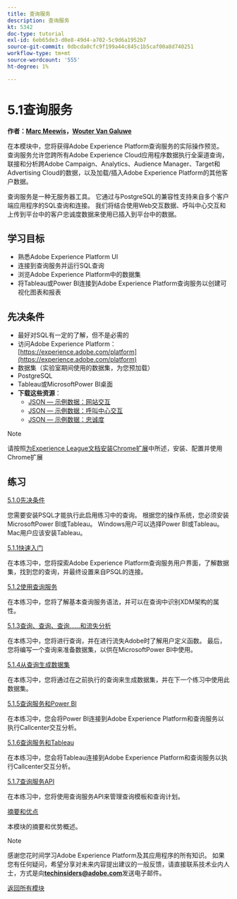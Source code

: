 ```yaml
---
title: 查询服务
description: 查询服务
kt: 5342
doc-type: tutorial
exl-id: 6eb65de3-d0e8-49d4-a702-5c9d6a1952b7
source-git-commit: 0dbcda0cfc9f199a44c845c1b5caf00a8d740251
workflow-type: tm+mt
source-wordcount: '555'
ht-degree: 1%

---
```


# 5.1查询服务

**作者：[Marc Meewis](https://www.linkedin.com/in/marcmeewis/)，[Wouter Van Galuwe](https://www.linkedin.com/in/woutervangeluwe/)**

在本模块中，您将获得Adobe Experience Platform查询服务的实际操作预览。 查询服务允许您跨所有Adobe Experience Cloud应用程序数据执行全渠道查询，联接和分析跨Adobe Campaign、Analytics、Audience Manager、Target和Advertising Cloud的数据，以及加载/插入Adobe Experience Platform的其他客户数据。

查询服务是一种无服务器工具。 它通过与PostgreSQL的兼容性支持来自多个客户端应用程序的SQL查询和连接。
我们将结合使用Web交互数据、呼叫中心交互和上传到平台中的客户忠诚度数据来使用已插入到平台中的数据。

## 学习目标

- 熟悉Adobe Experience Platform UI
- 连接到查询服务并运行SQL查询
- 浏览Adobe Experience Platform中的数据集
- 将Tableau或Power BI连接到Adobe Experience Platform查询服务以创建可视化图表和报表

## 先决条件

- 最好对SQL有一定的了解，但不是必需的
- 访问Adobe Experience Platform： [https://experience.adobe.com/platform](https://experience.adobe.com/platform)
- 数据集（实验室期间使用的数据集，为您预加载）
- PostgreSQL
- Tableau或MicrosoftPower BI桌面
- **下载这些资源**：
   - [JSON — 示例数据：网站交互](./../../../assets/json/ee.json)
   - [JSON — 示例数据：呼叫中心交互](./../../../assets/json/callcenter.json)
   - [JSON — 示例数据：忠诚度](./../../../assets/json/loyalty.json)

>[!NOTE]
>
>请按照[为Experience League文档安装Chrome扩展](../../gettingstarted/gettingstarted/ex1.md)中所述，安装、配置并使用Chrome扩展

## 练习

[5.1.0先决条件](./ex0.md)

您需要安装PSQL才能执行此启用练习中的查询。 根据您的操作系统，您必须安装MicrosoftPower BI或Tableau。 Windows用户可以选择Power BI或Tableau。 Mac用户应该安装Tableau。

[5.1.1快速入门](./ex1.md)

在本练习中，您将探索Adobe Experience Platform查询服务用户界面，了解数据集，找到您的查询，并最终设置来自PSQL的连接。

[5.1.2使用查询服务](./ex2.md)

在本练习中，您将了解基本查询服务语法，并可以在查询中识别XDM架构的属性。

[5.1.3查询、查询、查询……和流失分析](./ex3.md)

在本练习中，您将进行查询，并在进行流失Adobe时了解用户定义函数。 最后，您将编写一个查询来准备数据集，以供在MicrosoftPower BI中使用。

[5.1.4从查询生成数据集](./ex4.md)

在本练习中，您将通过在之前执行的查询来生成数据集，并在下一个练习中使用此数据集。

[5.1.5查询服务和Power BI](./ex5.md)

在本练习中，您会将Power BI连接到Adobe Experience Platform和查询服务以执行Callcenter交互分析。

[5.1.6查询服务和Tableau](./ex6.md)

在本练习中，您会将Tableau连接到Adobe Experience Platform和查询服务以执行Callcenter交互分析。

[5.1.7查询服务API](./ex7.md)

在本练习中，您将使用查询服务API来管理查询模板和查询计划。

[摘要和优点](./summary.md)

本模块的摘要和优势概述。

>[!NOTE]
>
>感谢您花时间学习Adobe Experience Platform及其应用程序的所有知识。 如果您有任何疑问，希望分享对未来内容提出建议的一般反馈，请直接联系技术业内人士，方式是向&#x200B;**techinsiders@adobe.com**&#x200B;发送电子邮件。

[返回所有模块](../../../overview.md)

